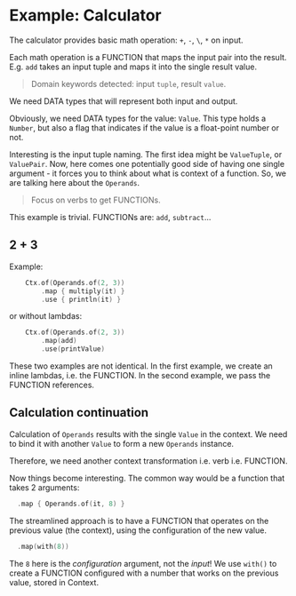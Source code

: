 # Example: Calculator

The calculator provides basic math operation: `+`, `-`, `\`, `*` on input.

Each math operation is a FUNCTION that maps the input pair into the result. E.g. `add` takes an input tuple and maps it into the single result value.

> Domain keywords detected: input `tuple`, result `value`. 

We need DATA types that will represent both input and output.

Obviously, we need DATA types for the value: `Value`. This type holds a `Number`, but also a flag that indicates if the value is a float-point number or not.

Interesting is the input tuple naming. The first idea might be `ValueTuple`, or `ValuePair`. Now, here comes one potentially good side of having one single argument - it forces you to think about what is context of a function. So, we are talking here about the `Operands`.    

> Focus on verbs to get FUNCTIONs.

This example is trivial. FUNCTIONs are: `add`, `subtract`...

## 2 + 3

Example:

```kotlin
    Ctx.of(Operands.of(2, 3))
        .map { multiply(it) }
        .use { println(it) }
```

or without lambdas:

```kotlin
    Ctx.of(Operands.of(2, 3))
        .map(add)
        .use(printValue)
```

These two examples are not identical. In the first example, we create an inline lambdas, i.e. the FUNCTION. In the second example, we pass the FUNCTION references.

## Calculation continuation

Calculation of `Operands` results with the single `Value` in the context. We need to bind it with another `Value` to form a new `Operands` instance.

Therefore, we need another context transformation i.e. verb i.e. FUNCTION.

Now things become interesting. The common way would be a function that takes 2 arguments:

```kotlin
  .map { Operands.of(it, 8) }
```

The streamlined approach is to have a FUNCTION that operates on the previous value (the context), using the configuration of the new value.  

```kotlin
  .map(with(8))
```

The `8` here is the _configuration_ argument, not the _input_! We use `with()` to create a FUNCTION configured with a number that works on the previous value, stored in Context. 
